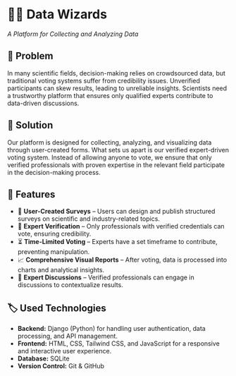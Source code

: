 # 🧙‍♂️ Data Wizards  
*A Platform for Collecting and Analyzing Data*  

## 🚀 Problem  
In many scientific fields, decision-making relies on crowdsourced data, but traditional voting systems suffer from credibility issues. Unverified participants can skew results, leading to unreliable insights. Scientists need a trustworthy platform that ensures only qualified experts contribute to data-driven discussions.  

## 🌟 Solution  
Our platform is designed for collecting, analyzing, and visualizing data through user-created forms. What sets us apart is our verified expert-driven voting system. Instead of allowing anyone to vote, we ensure that only verified professionals with proven expertise in the relevant field participate in the decision-making process.  

## 🎯 Features  
- 📄 **User-Created Surveys** – Users can design and publish structured surveys on scientific and industry-related topics.  
- 💪 **Expert Verification** – Only professionals with verified credentials can vote, ensuring credibility.  
- ⏳ **Time-Limited Voting** – Experts have a set timeframe to contribute, preventing manipulation.  
- 📈 **Comprehensive Visual Reports** – After voting, data is processed into charts and analytical insights.  
- 💬 **Expert Discussions** – Verified professionals can engage in discussions to contextualize results.  

## 🏷️ Used Technologies  
- **Backend:** Django (Python) for handling user authentication, data processing, and API management.  
- **Frontend:** HTML, CSS, Tailwind CSS, and JavaScript for a responsive and interactive user experience.  
- **Database:** SQLite  
- **Version Control:** Git & GitHub  

